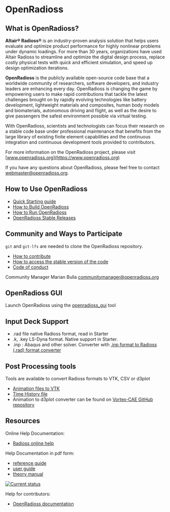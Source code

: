 # OpenRadioss

## What is OpenRadioss?

**Altair® Radioss®** is an industry-proven analysis solution that helps users evaluate and optimize product performance for highly nonlinear problems under dynamic loadings. For more than 30 years, organizations have used Altair Radioss to streamline and optimize the digital design process, replace costly physical tests with quick and efficient simulation, and speed up design optimization iterations.

**OpenRadioss** is the publicly available open-source code base that a worldwide community of researchers, software developers, and industry leaders are enhancing every day. OpenRadioss is changing the game by empowering users to make rapid contributions that tackle the latest challenges brought on by rapidly evolving technologies like battery development, lightweight materials and composites, human body models and biomaterials, autonomous driving and flight, as well as the desire to give passengers the safest environment possible via virtual testing.

With OpenRadioss, scientists and technologists can focus their research on a stable code base under professional maintenance that benefits from the large library of existing finite element capabilities and the continuous integration and continuous development tools provided to contributors.

For more information on the OpenRadioss project, please visit [www.openradioss.org](https://www.openradioss.org)

If you have any questions about OpenRadioss, please feel free to contact <webmaster@openradioss.org>.

## How to Use OpenRadioss

* [Quick Starting guide](doc/Getting_started.md)
* [How to Build OpenRadioss](HOWTO.md)
* [How to Run OpenRadioss](INSTALL.md)
* [OpenRadioss Stable Releases](RELEASES.md)

## Community and Ways to Participate

`git` and `git-lfs` are needed to clone the OpenRadioss repository.

* [How to contribute](CONTRIBUTING.md)
* [How to access the stable version of the code](Stable_code.md)
* [Code of conduct](CODE_OF_CONDUCT.md)

Community Manager
Marian Bulla
<communitymanager@openradioss.org>  

## OpenRadioss GUI

Launch OpenRadioss using the [openradioss_gui](doc/openradioss_gui.md) tool

## Input Deck Support

* .rad file native Radioss format, read in Starter
* .k, .key LS-Dyna format. Native support in Starter.
* .inp : Abaqus and other solver. Converter with [.inp format to Radioss (.rad) format converter](https://github.com/OpenRadioss/Tools/tree/main/input_converters/inp2rad)

## Post Processing tools

Tools are available to convert Radioss formats to VTK, CSV or d3plot

* [Animation files to VTK](https://github.com/OpenRadioss/Tools/tree/main/output_converters/anim_to_vtk)
* [Time History file](https://github.com/OpenRadioss/Tools/tree/main/output_converters/th_to_csv)
* Animation to d3plot converter can be found on [Vortex-CAE GitHub repository](https://github.com/Vortex-CAE/Vortex-Radioss)

## Resources

Online Help Documentation:

* [Radioss online help](https://help.altair.com/hwsolvers/rad/index.htm)

Help Documentation in pdf form:

* [reference guide](https://2022.help.altair.com/2022/simulation/pdfs/radopen/AltairRadioss_2022_ReferenceGuide.pdf)  
* [user guide](https://2022.help.altair.com/2022/simulation/pdfs/radopen/AltairRadioss_2022_UserGuide.pdf)  
* [theory manual](https://2022.help.altair.com/2022/simulation/pdfs/radopen/AltairRadioss_2022_TheoryManual.pdf)  

[![Current status](https://github.com/OpenRadioss/OpenRadioss/actions/workflows/prmerge_ci_main.yml/badge.svg)](https://github.com/OpenRadioss/OpenRadioss/actions/workflows/prmerge_ci_main.yml)

Help for contributors:

* [OpenRadioss documentation](https://openradioss.atlassian.net/wiki/spaces/OPENRADIOSS/pages/1016047/OpenRadioss+Documentation)
